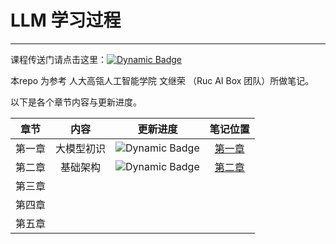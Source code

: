 # LLM 学习过程

---

课程传送门请点击这里：[![Dynamic Badge](https://img.shields.io/badge/课程-blue?style=for-the-badge)](https://www.datawhale.cn/learn/summary/107)

本repo 为参考 人大高瓴人工智能学院 文继荣 （Ruc AI Box 团队）所做笔记。

以下是各个章节内容与更新进度。

|  章节  |    内容    |                                    更新进度                                    |     笔记位置     |
| :----: | :--------: | :----------------------------------------------------------------------------: | :--------------: |
| 第一章 | 大模型初识 | ![Dynamic Badge](https://img.shields.io/badge/已完成-green?style=for-the-badge) | [第一章](第一章.md) |
| 第二章 | 基础架构  | ![Dynamic Badge](https://img.shields.io/badge/已完成-green?style=for-the-badge)| [第二章](第二章.md) |
| 第三章 |            |                                                                                |                  |
| 第四章 |            |                                                                                |                  |
| 第五章 |            |                                                                                |                  |
